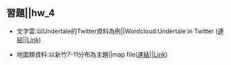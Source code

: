 ﻿## 習題||hw_4

- 文字雲:以Undertale的Twitter資料為例||Wordcloud:Undertale in Twitter ([連結||Link](https://perilium.github.io/NTU-CSX4001/Week_4/hw_4/Wordcloud/Wordcloud_Tweet_Undertale.html))


- 地圖類資料:以新竹7-11分布為主題||map file([連結||Link](https://perilium.github.io/NTU-CSX4001/Week_4/hw_4/map/Hsinchu_7-11.html))
	
	
